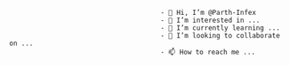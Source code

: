                                           - 👋 Hi, I’m @Parth-Infex
                                          - 👀 I’m interested in ...
                                          - 🌱 I’m currently learning ...
                                          - 💞️ I’m looking to collaborate on ...
                                          - 📫 How to reach me ...

<!---
Parth-Infex/Parth-Infex is a ✨ special ✨ repository because its `README.md` (this file) appears on your GitHub profile.
You can click the Preview link to take a look at your changes.
--->

